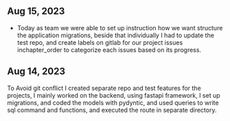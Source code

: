 
## Aug 15, 2023

- Today as team we were able to set up instruction how we want structure the application migrations, beside that  individually I had to update the test repo, and  create labels on gitlab for our  project issues inchapter_order to categorize each issues based on its progress.


## Aug 14, 2023

To Avoid git conflict I created separate repo and test features for the projects, I mainly worked on the backend, using fastapi framework, I set up migrations, and coded the models with pydyntic, and used queries to write sql command and functions, and executed the route in separate directory.
